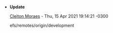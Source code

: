 
* __Update__

    [Cleiton Moraes](mailto:cmoraes@wiley.com) - Thu, 15 Apr 2021 19:14:21 -0300
    
    efs/remotes/origin/development


